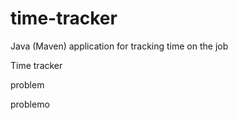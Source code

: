 # time-tracker

Java (Maven) application for tracking time on the job

Time tracker

problem

problemo
